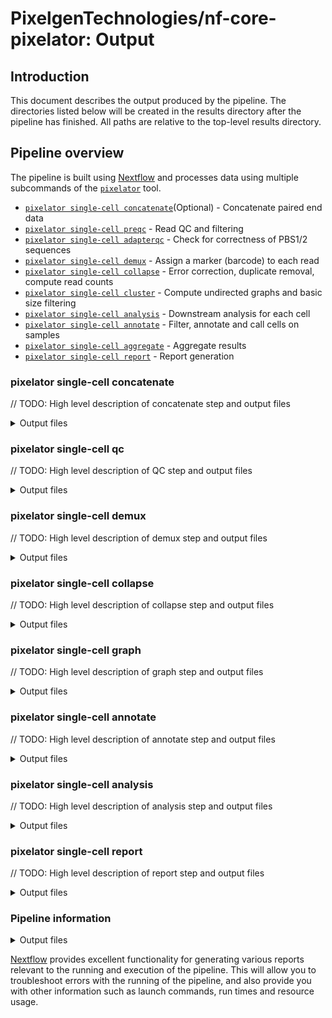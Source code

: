 # PixelgenTechnologies/nf-core-pixelator: Output

## Introduction

This document describes the output produced by the pipeline.
The directories listed below will be created in the results directory after the pipeline has finished. All paths are relative to the top-level results directory.

<!-- TODO nf-core: Write this documentation describing your workflow's output -->

## Pipeline overview

The pipeline is built using [Nextflow](https://www.nextflow.io/) and processes data using multiple subcommands of the [`pixelator`](https://github.com/PixelgenTechnologies/pixelator) tool.

- [`pixelator single-cell concatenate`](#pixelator-concatenate)(Optional) - Concatenate paired end data
- [`pixelator single-cell preqc`](#pixelator-preqc) - Read QC and filtering
- [`pixelator single-cell adapterqc`](#pixelator-adapterqc) - Check for correctness of PBS1/2 sequences
- [`pixelator single-cell demux`](#pixelator-demux) - Assign a marker (barcode) to each read
- [`pixelator single-cell collapse`](#pixelator-collapse) - Error correction, duplicate removal, compute read counts
- [`pixelator single-cell cluster`](#pixelator-cluster) - Compute undirected graphs and basic size filtering
- [`pixelator single-cell analysis`](#pixelator-analysis) - Downstream analysis for each cell
- [`pixelator single-cell annotate`](#pixelator-annotate) - Filter, annotate and call cells on samples
- [`pixelator single-cell aggregate`](#pixelator-aggregate) - Aggregate results
- [`pixelator single-cell report`](#pixelator-report) - Report generation

### pixelator single-cell concatenate

// TODO: High level description of concatenate step and output files

<details markdown="1">
<summary>Output files</summary>

- `pixelator`

  - `concatenate`

    - `<sample-id>.merged.fastq.gz`:
      Combine R1 and R2 reads into full amplicon reads and calculate Q30 scores for the amplicon regions.
    - `<sample-id>.report.json`: Q30 metrics of the amplicon.
    - `<sample-id>.meta.json`: Command invocation metadata.

  - `logs`
    - `<sample-id>.pixelator-concatenate.log`: pixelator log output.

</details>

### pixelator single-cell qc

// TODO: High level description of QC step and output files

<details markdown="1">
<summary>Output files</summary>

- `pixelator`

  - `preqc`
    - `<sample-id>.processed.fastq.gz`: Processed reads.
    - `<sample-id>.failed.fastq.gz`: Discarded reads.
    - `<sample-id>.report.json`: Fastp json report.
    - `<sample-id>.meta.json`: Command invocation metadata.
  - `adapterqc`

    - `<sample-id>.processed.fastq.gz`: Processed reads.
    - `<sample-id>.failed.fastq.gz`: Discarded reads.
    - `<sample-id>.report.json`: Cutadapt json report.
    - `<sample-id>.meta.json`: Command invocation metadata.

  - `logs`
    - `<sample-id>.pixelator-preqc.log`: pixelator log output.

</details>

### pixelator single-cell demux

// TODO: High level description of demux step and output files

<details markdown="1">
<summary>Output files</summary>

- `pixelator`

  - `demux`

    - `<sample-id>.processed-<antibody_name>.fastq.gz`: Reads demultiplexed per antibody.
    - `<sample-id>.failed.fastq.gz`: Discarded reads that do not match an antibody barcode.
    - `<sample-id>.report.json`: Cutadapt json report.
    - `<sample-id>.meta.json`: Command invocation metadata.

  - `logs`
    - `<sample-id>.pixelator-demultiplex.log`: pixelator log output.

</details>

### pixelator single-cell collapse

// TODO: High level description of collapse step and output files

<details markdown="1">
<summary>Output files</summary>

- `pixelator`

  - `adapterqc`

    - `<sample-id>.collapsed.csv.gz`: Edgelist of the graph.
    - `<sample-id>.report.json`: Statistics for the collapse step.
    - `<sample-id>.meta.json`: Command invocation metadata.

  - `logs`
    - `<sample-id>.pixelator-collapse.log`: pixelator log output.

</details>

### pixelator single-cell graph

// TODO: High level description of graph step and output files

<details markdown="1">
<summary>Output files</summary>

- `pixelator`

  - `cluster`

    - `<sample-id>.components_recovered.csv`
    - `<sample-id>.edgelist.csv.gz`
    - `<sample-id>.raw_edgelist.csv.gz`
    - `<sample-id>.meta.json`: Command invocation metadata.
    - `<sample-id>.report.json`
    - `*.meta.json`: Command invocation metadata.

  - `logs`
    - `<sample-id>.pixelator-cluster.log`: pixelator log output.

</details>

### pixelator single-cell annotate

// TODO: High level description of annotate step and output files

<details markdown="1">
<summary>Output files</summary>

- `pixelator`

  - `annotate`

    - `<sample-id>.dataset.pxl`
    - `<sample-id>.meta.json`: Command invocation metadata.
    - `<sample-id>.rank_vs_size.png`
    - `<sample-id>.raw_components_metrics.csv`
    - `<sample-id>.report.json`
    - `<sample-id>.umap.png`

  - `logs` - `<sample-id>.pixelator-annotate.log`: pixelator log output.
  </details>

### pixelator single-cell analysis

// TODO: High level description of analysis step and output files

<details markdown="1">
<summary>Output files</summary>

- `pixelator`

  - `analysis`

    - `<sample-id>.dataset.pxl`
    - `<sample-id>.meta.json`: Command invocation metadata.
    - `<sample-id>.report.json`

  - `logs`
    - `<sample-id>.pixelator-analysis.log`: pixelator log output.

</details>

### pixelator single-cell report

// TODO: High level description of report step and output files

<details markdown="1">
<summary>Output files</summary>

- `pixelator`
  - `report`
    - `<sample-id>_report.html`
  - `logs`
    - `<sample-id>.pixelator-report.log`: Pixelator report log output.

</details>

### Pipeline information

<details markdown="1">
<summary>Output files</summary>

- `pipeline_info/`
  - Reports generated by Nextflow: `execution_report.html`, `execution_timeline.html`, `execution_trace.txt` and `pipeline_dag.dot`/`pipeline_dag.svg`.
  - Reports generated by the pipeline: `pipeline_report.html`, `pipeline_report.txt` and `software_versions.yml`. The `pipeline_report*` files will only be present if the `--email` / `--email_on_fail` parameter's are used when running the pipeline.
  - Reformatted samplesheet files used as input to the pipeline: `samplesheet.valid.csv`.
  - Metadata file with software versions, environment information and pipeline configuration for debugging: 'metadata.json'

</details>

[Nextflow](https://www.nextflow.io/docs/latest/tracing.html) provides excellent functionality for generating various reports relevant to the running and execution of the pipeline. This will allow you to troubleshoot errors with the running of the pipeline, and also provide you with other information such as launch commands, run times and resource usage.

